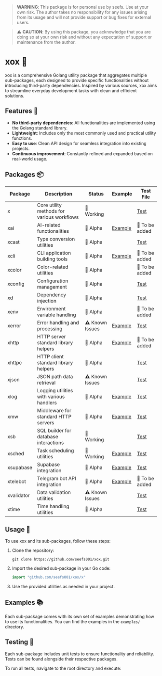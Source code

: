 > **WARNING**: This package is for personal use by seefs. Use at your own risk. The author takes no responsibility for any issues arising from its usage and will not provide support or bug fixes for external users.

> ⚠️ **CAUTION**: By using this package, you acknowledge that you are doing so at your own risk and without any expectation of support or maintenance from the author.

# xox 🧰

xox is a comprehensive Golang utility package that aggregates multiple sub-packages, each designed to provide specific functionalities without introducing third-party dependencies. Inspired by various sources, xox aims to streamline everyday development tasks with clean and efficient solutions.

## Features 🌟

- **No third-party dependencies**: All functionalities are implemented using the Golang standard library.
- **Lightweight**: Includes only the most commonly used and practical utility functions.
- **Easy to use**: Clean API design for seamless integration into existing projects.
- **Continuous improvement**: Constantly refined and expanded based on real-world usage.

## Packages 📦

| Package    | Description                                          | Status        | Example                                                                | Test File                                                           |
|------------|------------------------------------------------------|---------------|------------------------------------------------------------------------|---------------------------------------------------------------------|
| x          | Core utility methods for various workflows           | 🚧 Working     |                                                                        | [Test](https://github.com/seefs001/xox/blob/master/x/x_test.go)     |
| xai        | AI-related functionalities                           | 🚧 Alpha       | [Example](https://github.com/seefs001/xox/tree/master/examples/xai_example) | 🚧 To be added |
| xcast      | Type conversion utilities                            | 🚧 Alpha       |                                                                        | [Test](https://github.com/seefs001/xox/blob/master/xcast/xcast_test.go) |
| xcli       | CLI application building tools                       | 🚧 Alpha       | [Example](https://github.com/seefs001/xox/tree/master/examples/xcli_example) | 🚧 To be added |
| xcolor     | Color-related utilities                              | 🚧 Alpha       |                                                                        | 🚧 To be added |
| xconfig    | Configuration management                             | 🚧 Alpha       |                                                                        | [Test](https://github.com/seefs001/xox/blob/master/xconfig/xconfig_test.go) |
| xd         | Dependency injection                                 | 🚧 Alpha       |                                                                        | [Test](https://github.com/seefs001/xox/blob/master/xd/xd_test.go)   |
| xenv       | Environment variable handling                        | 🚧 Alpha       |                                                                        | 🚧 To be added |
| xerror     | Error handling and processing                        | ⚠️ Known Issues| [Example](https://github.com/seefs001/xox/tree/master/examples/xerror_example) | [Test](https://github.com/seefs001/xox/blob/master/xerror/xerror_test.go) |
| xhttp      | HTTP server standard library helpers                 | 🚧 Alpha       | [Example](https://github.com/seefs001/xox/tree/master/examples/xhttp_example) | 🚧 To be added |
| xhttpc     | HTTP client standard library helpers                 | 🚧 Alpha       |                                                                        | [Test](https://github.com/seefs001/xox/blob/master/xhttpc/xhttpc_test.go) |
| xjson      | JSON path data retrieval                             | ⚠️ Known Issues|                                                                        | [Test](https://github.com/seefs001/xox/blob/master/xjson/xjson_test.go) |
| xlog       | Logging utilities with various handlers              | 🚧 Alpha       | [Example](https://github.com/seefs001/xox/tree/master/examples/xlog_example) | [Test](https://github.com/seefs001/xox/blob/master/xlog/xlog_test.go) |
| xmw        | Middleware for standard HTTP servers                 | 🚧 Alpha       | [Example](https://github.com/seefs001/xox/tree/master/examples/xmw_example) | [Test](https://github.com/seefs001/xox/blob/master/xmw/xmw_test.go) |
| xsb        | SQL builder for database interactions                | 🚧 Working     |                                                                        | [Test](https://github.com/seefs001/xox/blob/master/xsb/xsb_test.go) |
| xsched     | Task scheduling utilities                            | 🚧 Working     | [Example](https://github.com/seefs001/xox/tree/master/examples/xsched_example) | [Test](https://github.com/seefs001/xox/blob/master/xsched/xsched_test.go) |
| xsupabase  | Supabase integration                                 | 🚧 Alpha       | [Example](https://github.com/seefs001/xox/tree/master/examples/xsupabase_example) | [Test](https://github.com/seefs001/xox/blob/master/xsupabase/xsupabase_test.go) |
| xtelebot   | Telegram bot API integration                         | 🚧 Alpha       | [Example](https://github.com/seefs001/xox/tree/master/examples/xtelebot_example) | 🚧 To be added |
| xvalidator | Data validation utilities                            | ⚠️ Known Issues|                                                                        | [Test](https://github.com/seefs001/xox/blob/master/xvalidator/xvalidator_test.go) |
| xtime      | Time handling utilities                              | 🚧 Alpha       |                                                                        | [Test](https://github.com/seefs001/xox/blob/master/xtime/xtime_test.go) |

## Usage 🚀

To use xox and its sub-packages, follow these steps:

1. Clone the repository:
   ```
   git clone https://github.com/seefs001/xox.git
   ```

2. Import the desired sub-package in your Go code:
   ```go
   import "github.com/seefs001/xox/x"
   ```

3. Use the provided utilities as needed in your project.

## Examples 📚

Each sub-package comes with its own set of examples demonstrating how to use its functionalities. You can find the examples in the `examples/` directory.

## Testing 🧪

Each sub-package includes unit tests to ensure functionality and reliability. Tests can be found alongside their respective packages.

To run all tests, navigate to the root directory and execute: